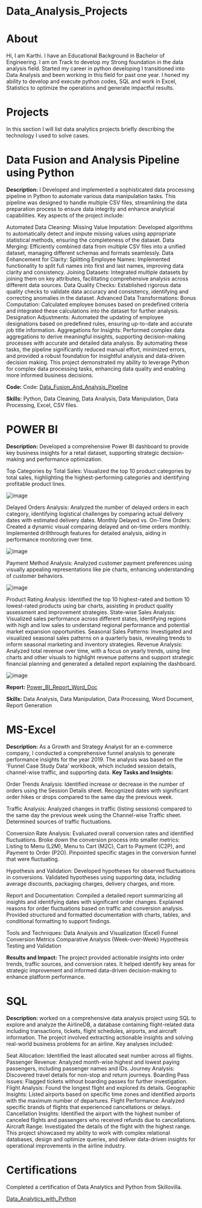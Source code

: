 # Data_Analysis_Projects
# About
Hi, I am Karthi. I have an Educational Background in Bachelor of Engineering. I am on Track to develop my Strong foundation in the data analysis field. Started my career in python developing I transitioned into Data Analysis and been working in this field for past one year. I honed my ability to develop and execute python codes, SQL and work in Excel, Statistics to optimize the operations and generate impactful results.

# Projects
In this section I will list data analytics projects briefly describing the technology I used to solve cases.
# Data Fusion and Analysis Pipeline using Python
**Description:**
I Developed and implemented a sophisticated data processing pipeline in Python to automate various data manipulation tasks. This pipeline was designed to handle multiple CSV files, streamlining the data preparation process to ensure data integrity and enhance analytical capabilities. Key aspects of the project include:

Automated Data Cleaning:
Missing Value Imputation: Developed algorithms to automatically detect and impute missing values using appropriate statistical methods, ensuring the completeness of the dataset.
Data Merging: Efficiently combined data from multiple CSV files into a unified dataset, managing different schemas and formats seamlessly.
Data Enhancement for Clarity:
Splitting Employee Names: Implemented functionality to split full names into first and last names, improving data clarity and consistency.
Joining Datasets: Integrated multiple datasets by joining them on key attributes, facilitating comprehensive analysis across different data sources.
Data Quality Checks: Established rigorous data quality checks to validate data accuracy and consistency, identifying and correcting anomalies in the dataset.
Advanced Data Transformations:
Bonus Computation: Calculated employee bonuses based on predefined criteria and integrated these calculations into the dataset for further analysis.
Designation Adjustments: Automated the updating of employee designations based on predefined rules, ensuring up-to-date and accurate job title information.
Aggregations for Insights: Performed complex data aggregations to derive meaningful insights, supporting decision-making processes with accurate and detailed data analysis.
By automating these tasks, the pipeline significantly reduced manual effort, minimized errors, and provided a robust foundation for insightful analysis and data-driven decision making. This project demonstrated my ability to leverage Python for complex data processing tasks, enhancing data quality and enabling more informed business decisions.

**Code:**
Code: [Data_Fusion_And_Analysis_Pipeline](https://github.com/Karthi5551212/Data_Analysis_Projects/blob/339f91f6da4c6656aa15658b0937b843f8002215/Data_Fusion_and_analysis_pipeline.ipynb)

**Skills:**
Python, Data Cleaning, Data Analysis, Data Manipulation, Data Processing, Excel, CSV files.

# POWER BI
**Description:**
Developed a comprehensive Power BI dashboard to provide key business insights for a retail dataset, supporting strategic decision-making and performance optimization.

Top Categories by Total Sales: Visualized the top 10 product categories by total sales, highlighting the highest-performing categories and identifying profitable product lines.

![image](https://github.com/user-attachments/assets/929b92d4-a570-4764-84e8-424e664210e7)

Delayed Orders Analysis: Analyzed the number of delayed orders in each category, identifying logistical challenges by comparing actual delivery dates with estimated delivery dates.
Monthly Delayed vs. On-Time Orders: Created a dynamic visual comparing delayed and on-time orders monthly. Implemented drillthrough features for detailed analysis, aiding in performance monitoring over time.

![image](https://github.com/user-attachments/assets/bfe800e0-9996-4760-945c-c9f3842fade3)

Payment Method Analysis: Analyzed customer payment preferences using visually appealing representations like pie charts, enhancing understanding of customer behaviors.

![image](https://github.com/user-attachments/assets/f4d4960a-5a48-4eba-8fdc-815852eeb9b4)

Product Rating Analysis: Identified the top 10 highest-rated and bottom 10 lowest-rated products using bar charts, assisting in product quality assessment and improvement strategies.
State-wise Sales Analysis: Visualized sales performance across different states, identifying regions with high and low sales to understand regional performance and potential market expansion opportunities.
Seasonal Sales Patterns: Investigated and visualized seasonal sales patterns on a quarterly basis, revealing trends to inform seasonal marketing and inventory strategies.
Revenue Analysis: Analyzed total revenue over time, with a focus on yearly trends, using line charts and other visuals to highlight revenue patterns and support strategic financial planning and generated a detailed report explaining the dashboard.

![image](https://github.com/user-attachments/assets/36576193-737c-40c2-a01d-8f3583e5b4a1)

**Report:**
[Power_BI_Report_Word_Doc](https://github.com/Karthi5551212/Data_Analysis_Projects/blob/e7d3af7afaba113651d470a4925ba4c951b2eef8/Capstone_Project.docx)

**Skills:**
Data Analysis, Data Manipulation, Data Processing, Word Document, Report Generation

# MS-Excel
**Description:**
As a Growth and Strategy Analyst for an e-commerce company, I conducted a comprehensive funnel analysis to generate performance insights for the year 2019. The analysis was based on the 'Funnel Case Study Data' workbook, which included session details, channel-wise traffic, and supporting data.
**Key Tasks and Insights:**

Order Trends Analysis:
Identified increase or decrease in the number of orders using the Session Details sheet.
Recognized dates with significant order hikes or drops compared to the same day the previous week.

Traffic Analysis:
Analyzed changes in traffic (listing sessions) compared to the same day the previous week using the Channel-wise Traffic sheet.
Determined sources of traffic fluctuations.

Conversion Rate Analysis:
Evaluated overall conversion rates and identified fluctuations.
Broke down the conversion process into smaller metrics: Listing to Menu (L2M), Menu to Cart (M2C), Cart to Payment (C2P), and Payment to Order (P2O).
Pinpointed specific stages in the conversion funnel that were fluctuating.

Hypothesis and Validation:
Developed hypotheses for observed fluctuations in conversions.
Validated hypotheses using supporting data, including average discounts, packaging charges, delivery charges, and more.

Report and Documentation:
Compiled a detailed report summarizing all insights and identifying dates with significant order changes.
Explained reasons for order fluctuations based on traffic and conversion analysis.
Provided structured and formatted documentation with charts, tables, and conditional formatting to support findings.

Tools and Techniques:
Data Analysis and Visualization (Excel)
Funnel Conversion Metrics
Comparative Analysis (Week-over-Week)
Hypothesis Testing and Validation

**Results and Impact:**
The project provided actionable insights into order trends, traffic sources, and conversion rates. It helped identify key areas for strategic improvement and informed data-driven decision-making to enhance platform performance.


# SQL

**Description:**
worked on a comprehensive data analysis project using SQL to explore and analyze the AirlineDB, a database containing flight-related data including transactions, tickets, flight schedules, airports, and aircraft information. The project involved extracting actionable insights and solving real-world business problems for an airline. Key analyses included:

Seat Allocation: Identified the least allocated seat number across all flights.
Passenger Revenue: Analyzed month-wise highest and lowest paying passengers, including passenger names and IDs.
Journey Analysis: Discovered travel details for non-stop and return journeys.
Boarding Pass Issues: Flagged tickets without boarding passes for further investigation.
Flight Analysis: Found the longest flight and explored its details.
Geographic Insights: Listed airports based on specific time zones and identified airports with the maximum number of departures.
Flight Performance: Analyzed specific brands of flights that experienced cancellations or delays.
Cancellation Insights: Identified the airport with the highest number of canceled flights and passengers who received refunds due to cancellations.
Aircraft Range: Investigated the details of the flight with the highest range.
This project showcased my ability to work with complex relational databases, design and optimize queries, and deliver data-driven insights for operational improvements in the airline industry.


# Certifications
Completed a certification of Data Analytics and Python from Skillovilla.

[Data_Analytics_with_Python](https://drive.google.com/file/d/1c1Q6M6PgbF8vSpG6QI8gm4R-HJ3KYLyL/view)

